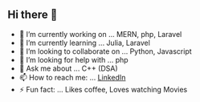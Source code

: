 ## Hi there 👋


- 🔭 I’m currently working on ... MERN, php, Laravel
- 🌱 I’m currently learning ... Julia, Laravel
- 👯 I’m looking to collaborate on ... Python, Javascript
- 🤔 I’m looking for help with ... php
- 💬 Ask me about ... C++ (DSA)
- 📫 How to reach me: ... <a href="https://www.linkedin.com/in/caleb-chandrasekar-b8521026b/">LinkedIn</a>
- ⚡ Fun fact: ... Likes coffee, Loves watching Movies
